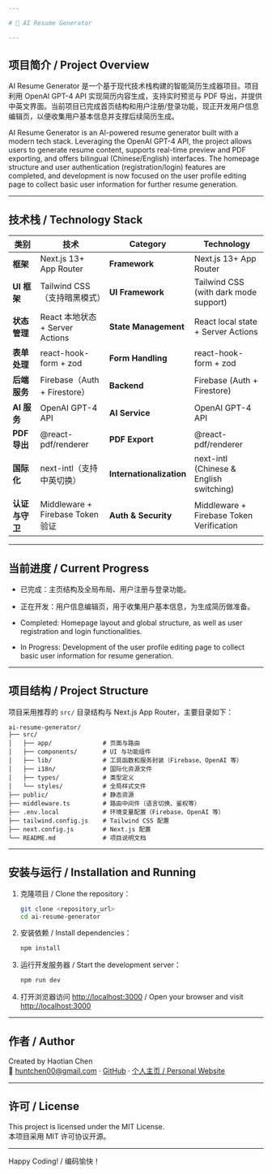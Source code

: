 ```yaml
---

# 🧠 AI Resume Generator

---
```


## 项目简介 / Project Overview
 
AI Resume Generator 是一个基于现代技术栈构建的智能简历生成器项目。项目利用 OpenAI GPT-4 API 实现简历内容生成，支持实时预览与 PDF 导出，并提供中英文界面。当前项目已完成首页结构和用户注册/登录功能，现正开发用户信息编辑页，以便收集用户基本信息并支撑后续简历生成。

AI Resume Generator is an AI-powered resume generator built with a modern tech stack. Leveraging the OpenAI GPT-4 API, the project allows users to generate resume content, supports real-time preview and PDF exporting, and offers bilingual (Chinese/English) interfaces. The homepage structure and user authentication (registration/login) features are completed, and development is now focused on the user profile editing page to collect basic user information for further resume generation.

---

## 技术栈 / Technology Stack

| 类别              | 技术                                                         | Category           | Technology                                |
| ----------------- | ------------------------------------------------------------ | ------------------ | ----------------------------------------- |
| **框架**          | Next.js 13+ App Router                                         | **Framework**      | Next.js 13+ App Router                      |
| **UI 框架**       | Tailwind CSS（支持暗黑模式）                                     | **UI Framework**   | Tailwind CSS (with dark mode support)     |
| **状态管理**      | React 本地状态 + Server Actions                                | **State Management** | React local state + Server Actions        |
| **表单处理**      | react-hook-form + zod                                          | **Form Handling**  | react-hook-form + zod                       |
| **后端服务**      | Firebase（Auth + Firestore）                                   | **Backend**        | Firebase (Auth + Firestore)               |
| **AI 服务**       | OpenAI GPT-4 API                                               | **AI Service**     | OpenAI GPT-4 API                           |
| **PDF 导出**      | @react-pdf/renderer                                            | **PDF Export**     | @react-pdf/renderer                        |
| **国际化**        | next-intl（支持中英切换）                                        | **Internationalization** | next-intl (Chinese & English switching)     |
| **认证与守卫**    | Middleware + Firebase Token 验证                               | **Auth & Security**| Middleware + Firebase Token Verification    |

---

## 当前进度 / Current Progress


- 已完成：主页结构及全局布局、用户注册与登录功能。  
- 正在开发：用户信息编辑页，用于收集用户基本信息，为生成简历做准备。


- Completed: Homepage layout and global structure, as well as user registration and login functionalities.  
- In Progress: Development of the user profile editing page to collect basic user information for resume generation.

---

## 项目结构 / Project Structure

项目采用推荐的 `src/` 目录结构与 Next.js App Router，主要目录如下：

```
ai-resume-generator/
├── src/
│   ├── app/              # 页面与路由
│   ├── components/       # UI 与功能组件
│   ├── lib/              # 工具函数和服务封装（Firebase、OpenAI 等）
│   ├── i18n/             # 国际化资源文件
│   ├── types/            # 类型定义
│   └── styles/           # 全局样式文件
├── public/               # 静态资源
├── middleware.ts         # 路由中间件（语言切换、鉴权等）
├── .env.local            # 环境变量配置（Firebase、OpenAI 等）
├── tailwind.config.js    # Tailwind CSS 配置
├── next.config.js        # Next.js 配置
└── README.md             # 项目说明文档
```

---

## 安装与运行 / Installation and Running

1. 克隆项目 / Clone the repository：
   ```bash
   git clone <repository_url>
   cd ai-resume-generator
   ```

2. 安装依赖 / Install dependencies：
   ```bash
   npm install
   ```

3. 运行开发服务器 / Start the development server：
   ```bash
   npm run dev
   ```

4. 打开浏览器访问 [http://localhost:3000](http://localhost:3000) / Open your browser and visit [http://localhost:3000](http://localhost:3000)

---

## 作者 / Author

Created by Haotian Chen  
📧 [huntchen00@gmail.com](mailto:huntchen00@gmail.com) · [GitHub](https://github.com/huntchen) · [个人主页 / Personal Website](hchen.me)

---

## 许可 / License

This project is licensed under the MIT License.  
本项目采用 MIT 许可协议开源。

---

Happy Coding! / 编码愉快！
